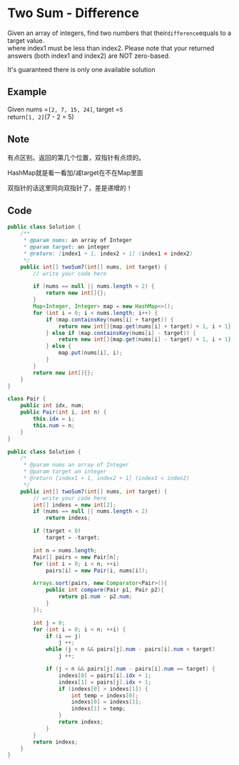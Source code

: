 # Two Sum - Difference

Given an array of integers, find two numbers that their`difference`equals to a target value.\
where index1 must be less than index2. Please note that your returned answers (both index1 and index2) are NOT zero-based.

It's guaranteed there is only one available solution

## Example

Given nums =`[2, 7, 15, 24]`, target =`5`\
return`[1, 2]`(7 - 2 = 5)

## Note

有点区别。返回的第几个位置，双指针有点烦的。

HashMap就是看一看加/减target在不在Map里面

双指针的话这里同向双指针了，差是递增的！

## Code

```java
public class Solution {
    /**
     * @param nums: an array of Integer
     * @param target: an integer
     * @return: [index1 + 1, index2 + 1] (index1 < index2)
     */
    public int[] twoSum7(int[] nums, int target) {
        // write your code here

        if (nums == null || nums.length < 2) {
            return new int[]{};
        }
        Map<Integer, Integer> map = new HashMap<>();
        for (int i = 0; i < nums.length; i++) {
            if (map.containsKey(nums[i] + target)) {
                return new int[]{map.get(nums[i] + target) + 1, i + 1};
            } else if (map.containsKey(nums[i] - target)) {
                return new int[]{map.get(nums[i] - target) + 1, i + 1};
            } else {
                map.put(nums[i], i);
            }
        }
        return new int[]{};
    }
}
```

```java
class Pair {
    public int idx, num;
    public Pair(int i, int n) {
        this.idx = i;
        this.num = n;
    }
}

public class Solution {
    /*
     * @param nums an array of Integer
     * @param target an integer
     * @return [index1 + 1, index2 + 1] (index1 < index2)
     */
    public int[] twoSum7(int[] nums, int target) {
        // write your code here
        int[] indexs = new int[2];
        if (nums == null || nums.length < 2)
            return indexs;

        if (target < 0)
            target = -target;

        int n = nums.length;
        Pair[] pairs = new Pair[n];
        for (int i = 0; i < n; ++i)
            pairs[i] = new Pair(i, nums[i]);

        Arrays.sort(pairs, new Comparator<Pair>(){
            public int compare(Pair p1, Pair p2){
                return p1.num - p2.num;
            } 
        });

        int j = 0;
        for (int i = 0; i < n; ++i) {
            if (i == j)
                j ++;
            while (j < n && pairs[j].num - pairs[i].num < target)
                j ++;

            if (j < n && pairs[j].num - pairs[i].num == target) {
                indexs[0] = pairs[i].idx + 1;
                indexs[1] = pairs[j].idx + 1;
                if (indexs[0] > indexs[1]) {
                    int temp = indexs[0];
                    indexs[0] = indexs[1];
                    indexs[1] = temp;
                }
                return indexs;
            }
        }
        return indexs;
    }
}
```
